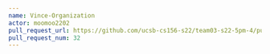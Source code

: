 ```yaml
---
name: Vince-Organization
actor: moomoo2202
pull_request_url: https://github.com/ucsb-cs156-s22/team03-s22-5pm-4/pull/32
pull_request_num: 32
---
```

